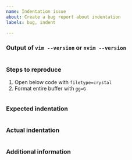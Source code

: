 ```yaml
---
name: Indentation issue
about: Create a bug report about indentation
labels: bug, indent

---
```


<!-- Fill all sections -->

### Output of `vim --version` or `nvim --version`

```

```

### Steps to reproduce

1. Open below code with `filetype=crystal`
2. Format entire buffer with `gg=G`

```crystal

```

### Expected indentation

```crystal

```

### Actual indentation

```crystal

```

### Additional information



